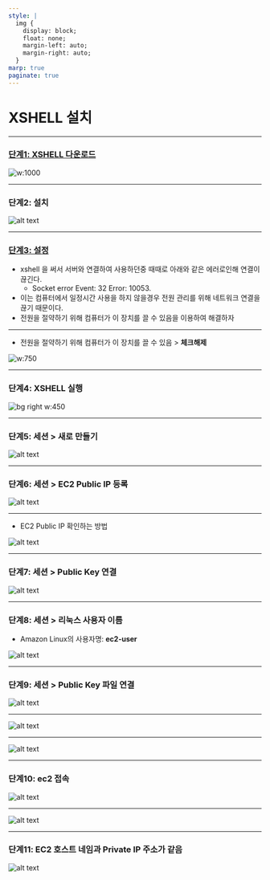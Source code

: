 ```yaml
---
style: |
  img {
    display: block;
    float: none;
    margin-left: auto;
    margin-right: auto;
  }
marp: true
paginate: true
---
```

# XSHELL 설치

---
### [단계1: XSHELL 다운로드](https://www.netsarang.com/ko/free-for-home-school/)
![w:1000](./img/image-13.png)

---
### 단계2: 설치
![alt text](./img/image-14.png)

---
### [단계3: 설정](https://bart-2012.tistory.com/33)
- xshell 을 써서 서버와 연결하여 사용하던중 때때로 아래와 같은 에러로인해 연결이 끊긴다.
  - Socket error Event: 32 Error: 10053.
- 이는 컴퓨터에서 일정시간 사용을 하지 않을경우 전원 관리를 위해 네트워크 연결을 끊기 때문이다.
- 전원을 절약하기 위해 컴퓨터가 이 장치를 끌 수 있음을 이용하여 해결하자

---
- 전원을 절약하기 위해 컴퓨터가 이 장치를 끌 수 있음 > **체크해제**

![w:750](./img/image-15.png)

---
### 단계4: XSHELL 실행 
![bg right w:450](./img/image-16.png)

---
### 단계5: 세션 > 새로 만들기
![alt text](./img/image-17.png)

---
### 단계6: 세션 > EC2 Public IP 등록 
![alt text](./img/image-18.png)

---
- EC2 Public IP 확인하는 방법

![alt text](./img/image-19.png)

---
### 단계7: 세션 > Public Key 연결
![alt text](./img/image-20.png)

---
### 단계8: 세션 > 리눅스 사용자 이름 
- Amazon Linux의 사용자명: **ec2-user**

![alt text](./img/image-21.png)

---
### 단계9: 세션 > Public Key 파일 연결
![alt text](./img/image-22.png)

---
![alt text](./img/image-23.png)

---
![alt text](./img/image-24.png)

---
### 단계10: ec2 접속 
![alt text](./img/image-26.png)

---
![alt text](./img/image-25.png)

---
### 단계11: EC2 호스트 네임과 Private IP 주소가 같음 
![alt text](./img/image-27.png)





